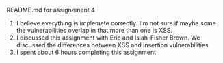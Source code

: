README.md for assignement 4

1. I believe everything is implemete correctly. I'm not sure if maybe some the 
vulnerabilities overlap in that more than one is XSS. 
2. I discussed this assignment with Eric and Isiah-Fisher Brown. We
discussed the differences between XSS and insertion vulnerabilities
3. I spent about 6 hours completing this assignment
